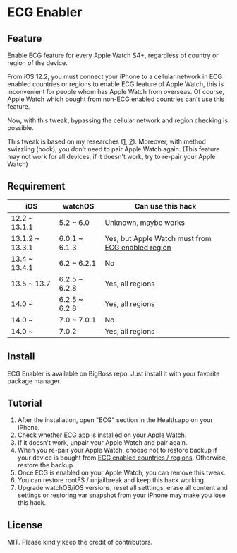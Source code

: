 # ECG Enabler

## Feature

Enable ECG feature for every Apple Watch S4+, regardless of country or region of the device. 

From iOS 12.2, you must connect your iPhone to a cellular network in ECG enabled countries or regions to enable ECG feature of Apple Watch, this is inconvenient for people whom has Apple Watch from overseas. Of course, Apple Watch which bought from non-ECG enabled countries can't use this feature.

Now, with this tweak, bypassing the cellular network and region checking is possible.

This tweak is based on my researches ([1](https://hiraku.tw/2019/10/4951/), [2](https://hiraku.tw/2020/02/6044/)). Moreover, with method swizzling (hook), you don't need to pair Apple Watch again. (This feature may not work for all devices, if it doesn't work, try to re-pair your Apple Watch)

## Requirement

iOS            | watchOS     | Can use this hack
---------------|-------------|---------------------
12.2 ~ 13.1.1  |5.2 ~ 6.0    | Unknown, maybe works
13.1.2 ~ 13.3.1|6.0.1 ~ 6.1.3|Yes, but Apple Watch must from [ECG enabled region](https://www.apple.com/watchos/feature-availability/#branded-ecg)
13.4 ~ 13.4.1  |6.2 ~ 6.2.1  |No
13.5 ~ 13.7    |6.2.5 ~ 6.2.8|Yes, all regions
14.0 ~         |6.2.5 ~ 6.2.8|Yes, all regions
14.0 ~         |7.0 ~ 7.0.1  |No
14.0 ~         |7.0.2        |Yes, all regions

## Install

ECG Enabler is available on BigBoss repo. Just install it with your favorite package manager.

## Tutorial
1. After the installation, open "ECG" section in the Health.app on your iPhone.
2. Check whether ECG app is installed on your Apple Watch.
3. If it doesn't work, unpair your Apple Watch and pair again.
4. When you re-pair your Apple Watch, choose not to restore backup if your device is bought from [ECG enabled countries / regions](https://www.apple.com/watchos/feature-availability/#branded-ecg). Otherwise, restore the backup.
3. Once ECG is enabled on your Apple Watch, you can remove this tweak.
4. You can restore rootFS / unjailbreak and keep this hack working.
5. Upgrade watchOS/iOS versions, reset all setttings, erase all content and settings or restoring var snapshot from your iPhone may make you lose this hack.

## License

MIT. Please kindly keep the credit of contributors.
